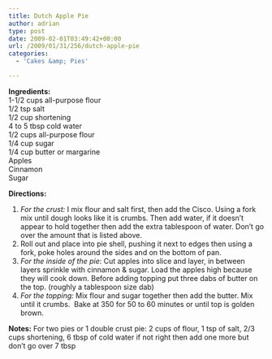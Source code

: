 ```yaml
---
title: Dutch Apple Pie
author: adrian
type: post
date: 2009-02-01T03:49:42+00:00
url: /2009/01/31/256/dutch-apple-pie
categories:
  - 'Cakes &amp; Pies'

---
```

**Ingredients:**  
1-1/2 cups all-purpose flour  
1/2 tsp salt  
1/2 cup shortening  
4 to 5 tbsp cold water  
1/2 cups all-purpose flour  
1/4 cup sugar  
1/4 cup butter or margarine  
Apples  
Cinnamon  
Sugar

**Directions:**

  1. _For the crust:_ I mix flour and salt first, then add the Cisco. Using a fork mix until dough looks like it is crumbs. Then add water, if it doesn&#8217;t appear to hold together then add the extra tablespoon of water. Don&#8217;t go over the amount that is listed above.
  2. Roll out and place into pie shell, pushing it next to edges then using a fork, poke holes around the sides and on the bottom of pan.
  3. _For the inside of the pie_: Cut apples into slice and layer, in between layers sprinkle with cinnamon & sugar. Load the apples high because they will cook down. Before adding topping put three dabs of butter on the top. (roughly a tablespoon size dab)
  4. _For the topping:_ Mix flour and sugar together then add the butter. Mix until it crumbs.  Bake at 350 for 50 to 60 minutes or until top is golden brown.

**Notes:** For two pies or 1 double crust pie: 2 cups of flour, 1 tsp of salt, 2/3 cups shortening, 6 tbsp of cold water if not right then add one more but don&#8217;t go over 7 tbsp
